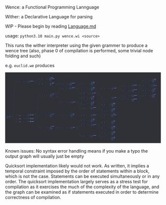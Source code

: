 Wence:  a Functional Programming Lannguage

Wither: a Declarative Language for parsing

WIP - Please begin by reading [Language.md](Language.md)

usage: `python3.10 main.py wence.wi <source>`

This runs the wither interpreter using the given grammer to produce a wence tree (also, phase 0 of compilation is performed, some trivial node folding and such)

e.g. `euclid.we` produces

![this graph](images/euclid.png)

Known issues:
No syntax error handling means if you make a typo the output graph will usually just be empty

Quicksort implementation likely would not work. As written, it implies a temporal constraint imposed by the order of statements within a block, which is not the case. Statements can be executed simultaneously or in any order. The quicksort implementation largely serves as a stress test for compilation as it exercises the much of the complexity of the language, and the graph can be examined as if statements executed in order to determine correctness of compilation.
